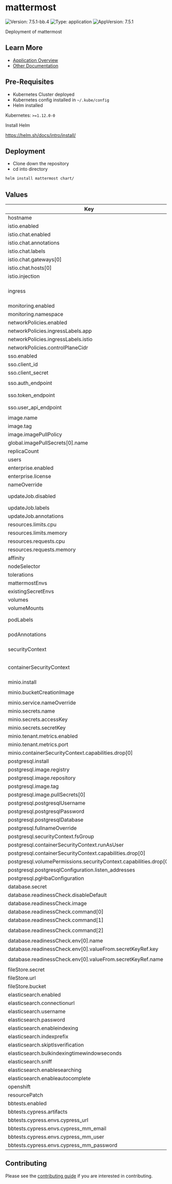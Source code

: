 # mattermost

![Version: 7.5.1-bb.4](https://img.shields.io/badge/Version-7.5.1--bb.4-informational?style=flat-square) ![Type: application](https://img.shields.io/badge/Type-application-informational?style=flat-square) ![AppVersion: 7.5.1](https://img.shields.io/badge/AppVersion-7.5.1-informational?style=flat-square)

Deployment of mattermost

## Learn More
* [Application Overview](docs/overview.md)
* [Other Documentation](docs/)

## Pre-Requisites

* Kubernetes Cluster deployed
* Kubernetes config installed in `~/.kube/config`
* Helm installed

Kubernetes: `>=1.12.0-0`

Install Helm

https://helm.sh/docs/intro/install/

## Deployment

* Clone down the repository
* cd into directory
```bash
helm install mattermost chart/
```

## Values

| Key | Type | Default | Description |
|-----|------|---------|-------------|
| hostname | string | `"bigbang.dev"` |  |
| istio.enabled | bool | `false` | Toggle istio integration |
| istio.chat.enabled | bool | `true` |  |
| istio.chat.annotations | object | `{}` |  |
| istio.chat.labels | object | `{}` |  |
| istio.chat.gateways[0] | string | `"istio-system/main"` |  |
| istio.chat.hosts[0] | string | `"chat.{{ .Values.hostname }}"` |  |
| istio.injection | string | `"disabled"` |  |
| ingress | object | `{"annotations":{},"enabled":false,"host":"","tlsSecret":""}` | Specification to configure an Ingress with Mattermost |
| monitoring.enabled | bool | `false` |  |
| monitoring.namespace | string | `"monitoring"` |  |
| networkPolicies.enabled | bool | `false` |  |
| networkPolicies.ingressLabels.app | string | `"istio-ingressgateway"` |  |
| networkPolicies.ingressLabels.istio | string | `"ingressgateway"` |  |
| networkPolicies.controlPlaneCidr | string | `"0.0.0.0/0"` |  |
| sso.enabled | bool | `false` |  |
| sso.client_id | string | `"platform1_a8604cc9-f5e9-4656-802d-d05624370245_bb8-mattermost"` |  |
| sso.client_secret | string | `"nothing"` |  |
| sso.auth_endpoint | string | `"https://login.dso.mil/auth/realms/baby-yoda/protocol/openid-connect/auth"` |  |
| sso.token_endpoint | string | `"https://login.dso.mil/auth/realms/baby-yoda/protocol/openid-connect/token"` |  |
| sso.user_api_endpoint | string | `"https://login.dso.mil/auth/realms/baby-yoda/protocol/openid-connect/userinfo"` |  |
| image.name | string | `"registry1.dso.mil/ironbank/opensource/mattermost/mattermost"` |  |
| image.tag | string | `"7.5.1"` |  |
| image.imagePullPolicy | string | `"IfNotPresent"` |  |
| global.imagePullSecrets[0].name | string | `"private-registry"` |  |
| replicaCount | int | `1` |  |
| users | string | `nil` |  |
| enterprise.enabled | bool | `false` |  |
| enterprise.license | string | `""` |  |
| nameOverride | string | `""` |  |
| updateJob.disabled | bool | `true` | Must be disabled when Istio injected |
| updateJob.labels | object | `{}` |  |
| updateJob.annotations | object | `{}` |  |
| resources.limits.cpu | int | `2` |  |
| resources.limits.memory | string | `"4Gi"` |  |
| resources.requests.cpu | int | `2` |  |
| resources.requests.memory | string | `"4Gi"` |  |
| affinity | object | `{}` |  |
| nodeSelector | object | `{}` |  |
| tolerations | object | `{}` |  |
| mattermostEnvs | object | `{}` |  |
| existingSecretEnvs | object | `{}` |  |
| volumes | object | `{}` |  |
| volumeMounts | object | `{}` |  |
| podLabels | object | `{}` | Pod labels for Mattermost server pods |
| podAnnotations | object | `{}` | Pod annotations for Mattermost server pods |
| securityContext | object | `{}` | securityContext for Mattermost server pods |
| containerSecurityContext | object | `{"capabilities":{"drop":["ALL"]}}` | containerSecurityContext for Mattermost server containers |
| minio.install | bool | `false` |  |
| minio.bucketCreationImage | string | `"registry1.dso.mil/ironbank/opensource/minio/mc:RELEASE.2022-08-23T05-45-20Z"` |  |
| minio.service.nameOverride | string | `"minio.mattermost.svc.cluster.local"` |  |
| minio.secrets.name | string | `"mattermost-objstore-creds"` |  |
| minio.secrets.accessKey | string | `"minio"` |  |
| minio.secrets.secretKey | string | `"minio123"` |  |
| minio.tenant.metrics.enabled | bool | `false` |  |
| minio.tenant.metrics.port | int | `9000` |  |
| minio.containerSecurityContext.capabilities.drop[0] | string | `"ALL"` |  |
| postgresql.install | bool | `false` |  |
| postgresql.image.registry | string | `"registry1.dso.mil/ironbank"` |  |
| postgresql.image.repository | string | `"opensource/postgres/postgresql11"` |  |
| postgresql.image.tag | string | `"11.18-1"` |  |
| postgresql.image.pullSecrets[0] | string | `"private-registry"` |  |
| postgresql.postgresqlUsername | string | `"mattermost"` |  |
| postgresql.postgresqlPassword | string | `"bigbang"` |  |
| postgresql.postgresqlDatabase | string | `"mattermost"` |  |
| postgresql.fullnameOverride | string | `"mattermost-postgresql"` |  |
| postgresql.securityContext.fsGroup | int | `26` |  |
| postgresql.containerSecurityContext.runAsUser | int | `26` |  |
| postgresql.containerSecurityContext.capabilities.drop[0] | string | `"ALL"` |  |
| postgresql.volumePermissions.securityContext.capabilities.drop[0] | string | `"ALL"` |  |
| postgresql.postgresqlConfiguration.listen_addresses | string | `"*"` |  |
| postgresql.pgHbaConfiguration | string | `"local all all md5\nhost all all all md5"` |  |
| database.secret | string | `""` |  |
| database.readinessCheck.disableDefault | bool | `true` |  |
| database.readinessCheck.image | string | `"registry1.dso.mil/ironbank/opensource/postgres/postgresql12:12.13"` |  |
| database.readinessCheck.command[0] | string | `"/bin/sh"` |  |
| database.readinessCheck.command[1] | string | `"-c"` |  |
| database.readinessCheck.command[2] | string | `"until pg_isready --dbname=\"$DB_CONNECTION_CHECK_URL\"; do echo waiting for database; sleep 5; done;"` |  |
| database.readinessCheck.env[0].name | string | `"DB_CONNECTION_CHECK_URL"` |  |
| database.readinessCheck.env[0].valueFrom.secretKeyRef.key | string | `"DB_CONNECTION_CHECK_URL"` |  |
| database.readinessCheck.env[0].valueFrom.secretKeyRef.name | string | `"{{ .Values.database.secret \| default (printf \"%s-dbcreds\" (include \"mattermost.fullname\" .)) }}"` |  |
| fileStore.secret | string | `""` |  |
| fileStore.url | string | `""` |  |
| fileStore.bucket | string | `""` |  |
| elasticsearch.enabled | bool | `false` |  |
| elasticsearch.connectionurl | string | `"https://logging-ek-es-http.logging.svc.cluster.local:9200"` |  |
| elasticsearch.username | string | `""` |  |
| elasticsearch.password | string | `""` |  |
| elasticsearch.enableindexing | bool | `true` |  |
| elasticsearch.indexprefix | string | `"mm-"` |  |
| elasticsearch.skiptlsverification | bool | `true` |  |
| elasticsearch.bulkindexingtimewindowseconds | int | `3600` |  |
| elasticsearch.sniff | bool | `false` |  |
| elasticsearch.enablesearching | bool | `true` |  |
| elasticsearch.enableautocomplete | bool | `true` |  |
| openshift | bool | `false` |  |
| resourcePatch | object | `{}` |  |
| bbtests.enabled | bool | `false` |  |
| bbtests.cypress.artifacts | bool | `true` |  |
| bbtests.cypress.envs.cypress_url | string | `"http://mattermost.mattermost.svc.cluster.local:8065"` |  |
| bbtests.cypress.envs.cypress_mm_email | string | `"test@bigbang.dev"` |  |
| bbtests.cypress.envs.cypress_mm_user | string | `"bigbang"` |  |
| bbtests.cypress.envs.cypress_mm_password | string | `"Bigbang#123"` |  |

## Contributing

Please see the [contributing guide](./CONTRIBUTING.md) if you are interested in contributing.
